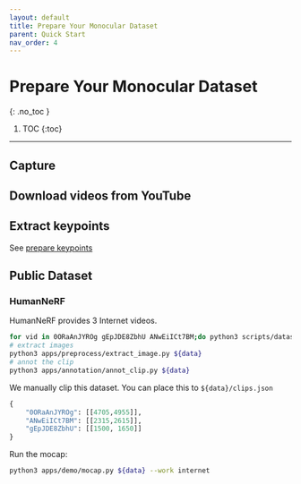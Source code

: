 ```yaml
---
layout: default
title: Prepare Your Monocular Dataset
parent: Quick Start
nav_order: 4
---
```


# Prepare Your Monocular Dataset
{: .no_toc }

1. TOC
{:toc}
---

## Capture

## Download videos from YouTube


## Extract keypoints

See [prepare keypoints](./keypoints.md#extract-keypoints)


## Public Dataset

### HumanNeRF

HumanNeRF provides 3 Internet videos.

```bash
for vid in 0ORaAnJYROg gEpJDE8ZbhU ANwEiICt7BM;do python3 scripts/dataset/download_youtube.py ${vid} --database data/datasets/humannerf; done
# extract images
python3 apps/preprocess/extract_image.py ${data}
# annot the clip
python3 apps/annotation/annot_clip.py ${data}
```

We manually clip this dataset. You can place this to `${data}/clips.json`

```python
{
    "0ORaAnJYROg": [[4705,4955]],
    "ANwEiICt7BM": [[2315,2615]],
    "gEpJDE8ZbhU": [[1500, 1650]]
}
```

Run the mocap:
```bash
python3 apps/demo/mocap.py ${data} --work internet
```

<!-- 
### DeepCap
Download and place the data:

```bash
├── Antonia
│   └── images0.avi
├── Lan
│   ├── images0.avi
│   ├── images1.avi
│   └── images2.avi
├── Magdalena
│   ├── images0.avi
│   ├── images1.avi
│   └── images2.avi
├── Marc
│   ├── images0.avi
│   └── images1.avi
├── monocularCalibrationBM.calibration
├── monocularCalibration.calibration
└── monocularCalibrationPhone.calibration
```

Apply this to other sequence too. -->